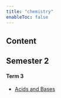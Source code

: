```yaml
---
title: "chemistry"
enableToc: false
---
```

## Content
## Semester 2
#### Term 3
- [Acids and Bases](notes/AE/CHEMISTRY/acidsAndBases.md)